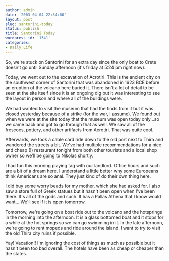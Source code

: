 ```yaml
---
author: admin
date: '2003-04-04 22:34:00'
layout: post
slug: santorini-today
status: publish
title: Santorini Today
wordpress_id: '1341'
categories:
- Daily Life
---
```

So, we&apos;re stuck on Santorini for an extra day since the only boat to Crete doesn&apos;t go until Sunday afternoon (it&apos;s friday at 5:24 pm right now).

Today, we went out to the excavation of Acrotiri. This is the ancient city on the southwest corner of Santorini that was abandoned in 1623 BCE before an eruption of the volcano here buried it. There isn&apos;t a lot of detail to be seen at the site itself since it is an ongoing dig but it was interesting to see the layout in person and where all of the buildings were. 

We had wanted to visit the museum that had the finds from it but it was closed yesterday because of a strike (for the war, I assume). We found out when we were at the site today that the museum was open today only...so we came back and got to go through that as well. We saw all of the frescoes, pottery, and other artifacts from Acrotiri. That was quite cool.

Afterwards, we took a cable card ride down to the old port next to Thira and wandered the streets a bit. We&apos;ve had multiple recommendations for a nice and cheap (!) restaurant tonight from both other tourists and a local shop owner so we&apos;ll be going to Nikolas shortly.

I had fun this morning playing tag with our landlord. Office hours and such are a bit of a dream here. I understand a little better why some Europeans think Americans are so anal. They just kind of do their own thing here.

I did buy some worry beads for my mother, which she had asked for. I also saw a store full of Greek statues but it hasn&apos;t been open when I&apos;ve been there. It&apos;s all of the gods and such. It has a Pallas Athena that I know  would want... We&apos;ll see if it is open tomorrow.

Tomorrow, we&apos;re going on a boat ride out to the volcano and the hotsprings in the morning into the afternoon. It is a glass bottomed boat and it stops for a while at the hot springs so we can go swimming in it. In the late afternoon, we&apos;re going to rent mopeds and ride around the island. I want to try to visit the old Thira city ruins if possible.

Yay! Vacation!! I&apos;m ignoring the cost of things as much as possible but it hasn&apos;t been too bad overall. The hotels have been as cheap or cheaper than the states.
